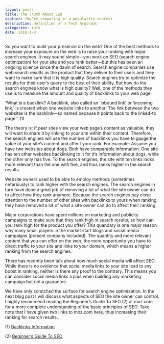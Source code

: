 ```yaml
---
layout: posts
title: The Truth About SEO
caption: You’re competing in a popularity contest
description: Definition of a Tech Argonaut
categories: info
date: 2018-1-8
---
```

So you want to build your presence on the web? One of the best methods to increase your exposure on the web is to raise your ranking with major search engines. It may sound simple—you work on SEO (search engine optimization) for your site and you rank better—but this has been an ongoing science since the dawn of search. Search engine companies use web search results as the product that they deliver to their users and they want to make sure that it is high quality. Search engines try to optimize the results for their user’s query to the best of their ability. But how do the search engines know what is high quality? Well, one of the methods they use is to measure the amount and quality of backlinks to your web page.

“What is a backlink? A backlink, also called an ‘inbound link’ or ‘incoming link,’ is created when one website links to another. The link between the two websites is the backlink—so named because it points back to the linked-to page.” (1)

The theory is: if peer sites view your web page’s content as valuable, they will want to share it by linking to your site within their content. Therefore, the search engines will use the number of backlinks you have to gauge the value of your site’s content and affect your rank. For example: Assume you have two websites about dogs. Both have comparable information. One site has ten other websites backlinking to it for it’s information about dogs, while the other only has five. To the search engines, the site with ten links looks more relevant than the one with five, and thus ranks higher in the search results.

Website owners used to be able to employ methods (sometimes nefariously) to rank higher with the search engines. The search engines in turn have done a great job of removing a lot of what the site owner can do to affect how they rank anymore. Because the search engines pay close attention to the number of other sites with backlinks to yours when ranking, they have removed a lot of what a site owner can do to affect their ranking.

Major corporations have spent millions on marketing and publicity campaigns to make sure that they rank high in search results, so how can you rank high for the product you offer? This quandary is one major reason why many small players in the market start blogs and social media campaigns (present company included). The quantity and more relevant content that you can offer on the web, the more opportunity you have to direct traffic to your site and links to your domain, which means a higher ranking from the search engines.

There has recently been talk about how much social media will affect SEO. While there is no evidence that social media links to your site lead to any boost in ranking, neither is there any proof to the contrary. This means you can consider social media links a plus when building any marketing campaign but not a guarantee.

We have only scratched the surface for search engine optimization. In the next blog post I will discuss what aspects of SEO the site owner can control. I highly recommend reading the Beginner’s Guide To SEO (2) at moz.com for a more complete understanding of the basic principles of SEO. Take note that I have given two links to moz.com here, thus increasing their ranking for search results.

(1) <a href="https://moz.com/learn/seo/backlinks" target="_blank">Backlinks Information<a>

(2) <a href="https://moz.com/beginners-guide-to-seo" target="_blank">Beginner’s Guide To SEO<a>
